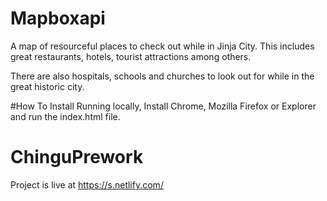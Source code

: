 # Mapboxapi
A map of resourceful places to check out while in Jinja City. This includes great restaurants, hotels, tourist attractions among others.

There are also hospitals, schools and churches to look out for while in the great historic city.

#How To Install
Running locally, Install Chrome, Mozilla Firefox or Explorer  and run the index.html file.

# ChinguPrework

Project is live at https://s.netlify.com/

